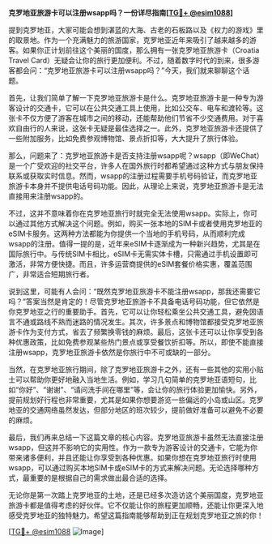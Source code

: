 **克罗地亚旅游卡可以注册wsapp吗？一份详尽指南[[TG💪+ @esim1088](https://t.me/s/esim1088)]**

提到克罗地亚，大家可能会想到湛蓝的大海、古老的石板路以及《权力的游戏》里的取景地。作为一个充满魅力的旅游国家，克罗地亚近年来吸引了越来越多的游客。如果你正计划前往这个美丽的国度，那么拥有一张克罗地亚旅游卡（Croatia Travel Card）无疑会让你的旅行更加便利。不过，随着数字时代的到来，很多游客都会问：“克罗地亚旅游卡可以注册wsapp吗？”今天，我们就来聊聊这个话题。

首先，让我们简单了解一下克罗地亚旅游卡是什么。克罗地亚旅游卡是一种专为游客设计的交通卡，它可以在公共交通工具上使用，比如公交车、电车和渡轮等。这张卡不仅方便了游客在城市之间的移动，还能帮助他们节省不少交通费用。对于喜欢自由行的人来说，这张卡无疑是最佳选择之一。此外，克罗地亚旅游卡还提供了一些附加服务，比如免费参观博物馆、景点折扣等，大大提升了旅行体验。

那么，问题来了：克罗地亚旅游卡是否支持注册wsapp呢？wsapp（即WeChat）是一个广受欢迎的社交平台，许多人在国外旅行时都希望通过这种方式与朋友保持联系或获取实时信息。然而，wsapp的注册过程需要手机号码验证，而克罗地亚旅游卡本身并不提供电话号码功能。因此，从理论上来说，克罗地亚旅游卡是无法直接用来注册wsapp的。

不过，这并不意味着你在克罗地亚旅行时就完全无法使用wsapp。实际上，你可以通过其他方式解决这个问题。例如，购买一张本地的SIM卡或者使用克罗地亚的eSIM卡服务。这两种方法都能为你提供一个当地的手机号码，从而顺利完成wsapp的注册。值得一提的是，近年来eSIM卡逐渐成为一种新兴趋势，尤其是在国际旅行中。与传统SIM卡相比，eSIM卡无需实体卡槽，只需通过手机设置即可激活，非常方便快捷。而且，许多运营商提供的eSIM套餐价格实惠，覆盖范围广，非常适合短期旅行者。

说到这里，可能有人会问：“既然克罗地亚旅游卡不能注册wsapp，那我还需要它吗？”答案当然是肯定的！尽管克罗地亚旅游卡不具备电话号码功能，但它依然是你克罗地亚之行的重要助手。首先，它可以让你轻松乘坐公共交通工具，避免因语言不通或路线不熟而迷路的情况发生。其次，许多景点和博物馆都接受克罗地亚旅游卡作为支付方式，省去了频繁换零钱的麻烦。最后，这张卡还可以让你享受到各种优惠政策，比如免费参观某些热门景点或享受餐饮折扣等。所以，即使不能直接注册wsapp，克罗地亚旅游卡依然是你旅行中不可或缺的一部分。

当然，在克罗地亚旅行期间，除了克罗地亚旅游卡之外，还有一些其他的实用小贴士可以帮助你更好地融入当地生活。例如，学习几句简单的克罗地亚语短句，比如“你好”、“谢谢”、“请问洗手间在哪里”等，会让你的旅行体验更加愉快。另外，提前规划好行程也非常重要，尤其是如果你想要游览一些偏远的小岛或山区。克罗地亚的交通网络虽然发达，但部分地区的班次较少，提前做好准备可以避免不必要的麻烦。

最后，我们再来总结一下这篇文章的核心内容。克罗地亚旅游卡虽然无法直接注册wsapp，但这并不影响它的实用性。作为一款专为游客设计的交通卡，它能为你带来诸多便利，并且还能让你享受到各种优惠。如果你想在克罗地亚旅行时使用wsapp，可以通过购买本地SIM卡或eSIM卡的方式来解决问题。无论选择哪种方式，最重要的是根据自己的需求做出最合适的选择。

无论你是第一次踏上克罗地亚的土地，还是已经多次造访这个美丽国度，克罗地亚旅游卡都是值得考虑的好伙伴。它不仅能让你的旅程更加顺畅，还能让你更深入地感受克罗地亚的独特魅力。希望这篇指南能够帮助到正在规划克罗地亚之旅的你！

[[TG💪+ @esim1088](https://t.me/s/esim1088) ![Image](https://i.postimg.cc/4NQfJmqS/Snipaste-2025-05-13-00-14-12.png)]